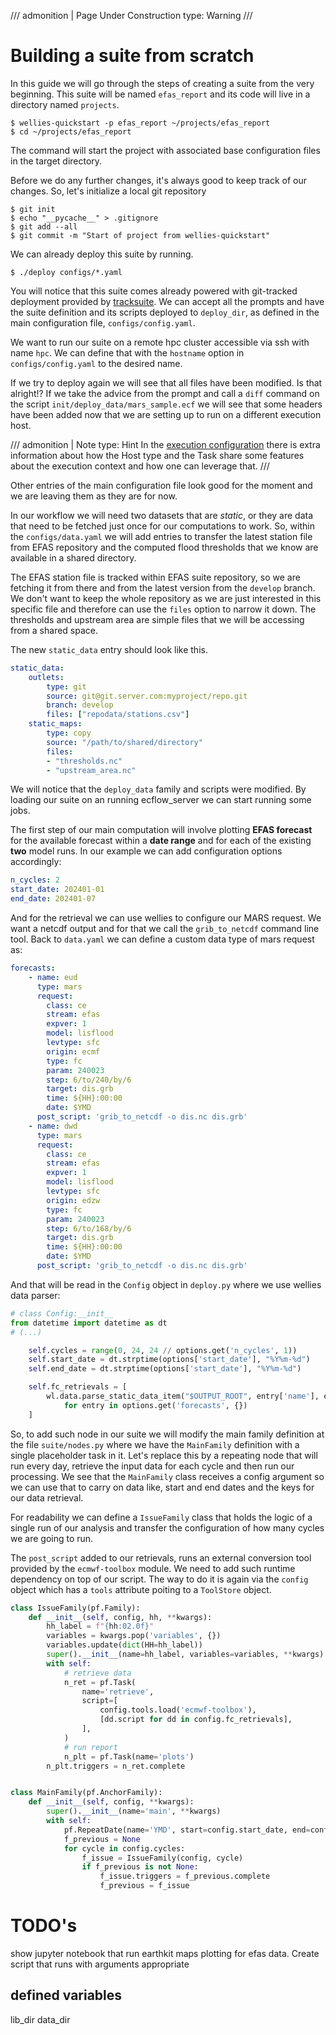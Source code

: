 /// admonition | Page Under Construction
    type: Warning
///

# Building a suite from scratch

In this guide we will go through the steps of creating a suite from the very beginning.
This suite will be named `efas_report` and its code will live in a directory named 
`projects`.

```shell
$ wellies-quickstart -p efas_report ~/projects/efas_report
$ cd ~/projects/efas_report
```

The command will start the project with associated base configuration files in the target directory.

Before we do any further changes, it's always good to keep track of our changes. So, let's initialize a local git repository

```shell
$ git init
$ echo "__pycache__" > .gitignore
$ git add --all
$ git commit -m "Start of project from wellies-quickstart"
```

We can already deploy this suite by running.

```shell
$ ./deploy configs/*.yaml
```

You will notice that this suite comes already powered with git-tracked deployment provided by [tracksuite](tracksuite_guide.md). We can accept all the prompts and have the suite definition and its scripts deployed to `deploy_dir`, as defined in the main configuration file, `configs/config.yaml`.

We want to run our suite on a remote hpc cluster accessible via ssh with name `hpc`. We 
can define that with the `hostname` option in `configs/config.yaml` to the desired name.

If we try to deploy again we will see that all files have been modified. Is that alright!? If we take the advice from 
the prompt and call a `diff` command on the script `init/deploy_data/mars_sample.ecf` we will see that some headers have been added now that we are setting up to run on a different execution host.

/// admonition | Note
    type: Hint
In the [execution configuration](config/exec_config) there is extra information about how the Host type and the Task share some features about the execution context and how one can leverage that.
///

Other entries of the main configuration file look good for the moment and we are leaving them as they are for now.

In our workflow we will need two datasets that are *static*, or they are data that need to be fetched just once for our computations to work. So, within the `configs/data.yaml` we will add entries to transfer the latest station file from EFAS repository and the computed flood thresholds that we know are available in a shared directory. 

The EFAS station file is tracked within EFAS suite repository, so we are fetching it from there and from the latest version from the `develop` branch. We don't want to keep the whole repository as we are just interested in this specific file and therefore can use the `files` option to narrow it down.
The thresholds and upstream area are simple files that we will be accessing from a shared space.

The new `static_data` entry should look like this.

```yaml title="data.yaml"
static_data:
    outlets:
        type: git
        source: git@git.server.com:myproject/repo.git
        branch: develop
        files: ["repodata/stations.csv"]
    static_maps:
        type: copy
        source: "/path/to/shared/directory"
        files:
        - "thresholds.nc"
        - "upstream_area.nc"
```

We will notice that the `deploy_data` family and scripts were modified. 
By loading our suite on an running ecflow_server we can start running some jobs.

The first step of our main computation will involve plotting **EFAS forecast** for 
the available forecast within a **date range** and for each of the existing **two** 
model runs. In our example we can add configuration options accordingly:

```yaml title="configs/config.yaml"
n_cycles: 2
start_date: 202401-01
end_date: 202401-07
```

And for the retrieval we can use wellies to configure our MARS request. We want 
a netcdf output and for that we call the `grib_to_netcdf` command line tool. 
Back to `data.yaml` we can define a custom data type of mars request as:

```yaml title="configs/data.yaml"
forecasts:
    - name: eud
      type: mars
      request:
        class: ce
        stream: efas
        expver: 1
        model: lisflood
        levtype: sfc
        origin: ecmf
        type: fc
        param: 240023
        step: 6/to/240/by/6
        target: dis.grb
        time: ${HH}:00:00
        date: $YMD
      post_script: 'grib_to_netcdf -o dis.nc dis.grb'
    - name: dwd
      type: mars
      request:
        class: ce
        stream: efas
        expver: 1
        model: lisflood
        levtype: sfc
        origin: edzw
        type: fc
        param: 240023
        step: 6/to/168/by/6
        target: dis.grb
        time: ${HH}:00:00
        date: $YMD
      post_script: 'grib_to_netcdf -o dis.nc dis.grb'
```

And that will be read in the `Config` object in `deploy.py` where we use wellies 
data parser:

```python title="suite/nodes.py"
# class Config:__init__
from datetime import datetime as dt
# (...)

    self.cycles = range(0, 24, 24 // options.get('n_cycles', 1))
    self.start_date = dt.strptime(options['start_date'], "%Y%m-%d")
    self.end_date = dt.strptime(options['start_date'], "%Y%m-%d")

    self.fc_retrievals = [
        wl.data.parse_static_data_item("$OUTPUT_ROOT", entry['name'], entry)
            for entry in options.get('forecasts', {})
    ]
```

So, to add such node in our suite we will modify the main family definition at the 
file `suite/nodes.py` where we have the `MainFamily` definition with a single 
placeholder task in it. Let's replace this by a repeating node that will run 
every day, retrieve the input data for each cycle and then run our processing. We see 
that the `MainFamily` class receives a config argument so we can use that to carry 
on data like, start and end dates and the keys for our data retrieval.

For readability we can define a `IssueFamily` class that holds the logic of a 
single run of our analysis and transfer the configuration of how many cycles we 
are going to run.

The `post_script` added to our retrievals, runs an external conversion tool 
provided by the `ecmwf-toolbox` module. We need to add such runtime dependency on top of 
our script. The way to do it is again via the `config` object which has a `tools` 
attribute poiting to a `ToolStore` object.

```python title="suite/nodes.py"
class IssueFamily(pf.Family):
    def __init__(self, config, hh, **kwargs):
        hh_label = f"{hh:02.0f}"
        variables = kwargs.pop('variables', {})
        variables.update(dict(HH=hh_label))
        super().__init__(name=hh_label, variables=variables, **kwargs)
        with self:
            # retrieve data
            n_ret = pf.Task(
                name='retrieve',
                script=[
                    config.tools.load('ecmwf-toolbox'),
                    [dd.script for dd in config.fc_retrievals],
                ],
            )
            # run report
            n_plt = pf.Task(name='plots')
        n_plt.triggers = n_ret.complete


class MainFamily(pf.AnchorFamily):
    def __init__(self, config, **kwargs):
        super().__init__(name='main', **kwargs)
        with self:
            pf.RepeatDate(name='YMD', start=config.start_date, end=config.end_date)
            f_previous = None
            for cycle in config.cycles:
                f_issue = IssueFamily(config, cycle)
                if f_previous is not None:
                    f_issue.triggers = f_previous.complete
                    f_previous = f_issue
```



# TODO's
show jupyter notebook that run earthkit maps plotting for efas data. Create script that runs with arguments appropriate


## defined variables

lib_dir
data_dir